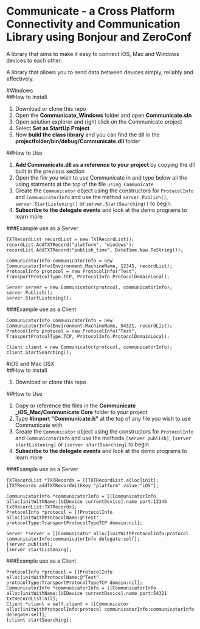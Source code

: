 # Communicate - a Cross Platform Connectivity and Communication Library using Bonjour and ZeroConf
A library that aims to make it easy to connect iOS, Mac and Windows devices to each other.

A library that allows you to send data between devices simply, reliably and effectively.

#Windows  
##How to install
1. Download or clone this repo
2. Open the **Communicate_Windows** folder and open **Communicate.sln**
3. Open solution explorer and right click on the Communicate project
4. Select **Set as StartUp Project**
5. Now **build the class library** and you can find the dll in the **projectfolder/bin/debug/Communicate.dll** folder

##How to Use
1. **Add Communicate.dll as a reference to your project** by copying the dll built in the previous section
2. Open the file you wish to use Communicate in and type  below all the using statments at the top of the file `using Communicate`
3. Create the `Communicator` object using the constructors for `ProtocolInfo` and `CommunicatorInfo` and use the method `server.Publish()`, `server.StartListening()` or `server.StartSearching()` to begin.
4. **Subscribe to the delegate events** and look at the demo programs to learn more

###Example use as a Server
```
TXTRecordList recordList = new TXTRecordList();
recordList.AddTXTRecord("platform", "windows");
recordList.AddTXTRecord("publish_time", DateTime.Now.ToString());

CommunicatorInfo communicatorInfo = new CommunicatorInfo(Environment.MachineName, 12345, recordList);
ProtocolInfo protocol = new ProtocolInfo("Test", TransportProtcolType.TCP, ProtocolInfo.ProtocolDomainLocal);

Server server = new Communicator(protocol, communicatorInfo);
server.Publish();
server.StartListening();
```

###Example use as a Client
```
CommunicatorInfo communicatorInfo = new CommunicatorInfo(Environment.MachineName, 54321, recordList);
ProtocolInfo protocol = new ProtocolInfo("Test", TransportProtcolType.TCP, ProtocolInfo.ProtocolDomainLocal);

Client client = new Communicator(protocol, communicatorInfo);
client.StartSearching();
```

#iOS and Mac OSX  
##How to install
1. Download or clone this repo

##How to Use
1. Copy or reference the files in the **Communicate _iOS_Mac/Communicate Core** folder to your project
2. Type **#import "Communicate.h"** at the top of any file you wish to use Communicate with
3. Create the `Communicator` object using the constructors for `ProtocolInfo` and `CommunicatorInfo` and use the methods `[server publish]`, `[server startListening]` or `[server startSearching]` to begin.
4. **Subscribe to the delegate events** and look at the demo programs to learn more

###Example use as a Server
```
TXTRecordList *TXTRecords = [[TXTRecordList alloc]init];
[TXTRecords addTXTRecordWithKey:"platform" value:"iOS"];

CommunicatorInfo *communicatorInfo = [[CommunicatorInfo alloc]initWithName:[UIDevice currentDevice].name port:12345 txtRecordList:TXTRecords];
ProtocolInfo *protocol = [[ProtocolInfo alloc]initWithProtocolName:@"Test" protocolType:TransportProtocolTypeTCP domain:nil];
    
Server *server = [[Communicator alloc]initWithProtocolInfo:protocol communicatorInfo:communicatorInfo delegate:self];
[server publish];
[server startListening];
```

###Example use as a Client
```
ProtocolInfo *protocol = [[ProtocolInfo alloc]initWithProtocolName:@"Test" protocolType:TransportProtocolTypeTCP domain:nil];
CommunicatorInfo *communicatorInfo = [[CommunicatorInfo alloc]initWithName:[UIDevice currentDevice].name port:54321 txtRecordList:nil];
Client *client = self.client = [[Communicator alloc]initWithProtocolInfo:protocol communicatorInfo:communicatorInfo delegate:self];
[client startSearching];
```

[logo]: https://github.com/hughbe/Cross-Platform-Bonjour-Connectivity-and-Communication-Library/blob/master/ConnComm_Windows/Screenshot.png" "Evidence"
